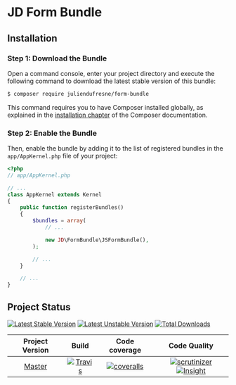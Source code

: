 # JD Form Bundle

## Installation

### Step 1: Download the Bundle

Open a command console, enter your project directory and execute the
following command to download the latest stable version of this bundle:

```bash
$ composer require juliendufresne/form-bundle
```

This command requires you to have Composer installed globally, as explained
in the [installation chapter](https://getcomposer.org/doc/00-intro.md)
of the Composer documentation.

### Step 2: Enable the Bundle

Then, enable the bundle by adding it to the list of registered bundles
in the `app/AppKernel.php` file of your project:

```php
<?php
// app/AppKernel.php

// ...
class AppKernel extends Kernel
{
    public function registerBundles()
    {
        $bundles = array(
            // ...

            new JD\FormBundle\JSFormBundle(),
        );

        // ...
    }

    // ...
}
```

## Project Status

[![Latest Stable Version](https://poser.pugx.org/juliendufresne/form-bundle/version)](https://packagist.org/packages/juliendufresne/form-bundle) [![Latest Unstable Version](https://poser.pugx.org/juliendufresne/form-bundle/v/unstable)](//packagist.org/packages/juliendufresne/form-bundle) [![Total Downloads](https://poser.pugx.org/juliendufresne/form-bundle/downloads)](https://packagist.org/packages/juliendufresne/form-bundle)

| Project Version     | Build                                   | Code coverage                                  | Code Quality                                  |
|:-------------------:|:---------------------------------------:|:----------------------------------------------:|:---------------------------------------------:|
| [Master][100]       | [![Travis][110]][111]                   | [![coveralls][120]][121]                       | [![scrutinizer][130]][131] [![Insight][1]][2] |


[1]: https://insight.sensiolabs.com/projects/194bd583-92a2-499a-add9-c6b3717fc4d2/mini.png
[2]: https://insight.sensiolabs.com/projects/194bd583-92a2-499a-add9-c6b3717fc4d2

[100]: https://github.com/juliendufresne/form-bundle
[110]: https://travis-ci.org/juliendufresne/form-bundle.svg?branch=master
[111]: https://travis-ci.org/juliendufresne/form-bundle
[120]: https://coveralls.io/repos/juliendufresne/form-bundle/badge.svg?service=github&branch=master
[121]: https://coveralls.io/github/juliendufresne/form-bundle?branch=master 
[130]: https://scrutinizer-ci.com/g/juliendufresne/form-bundle/badges/quality-score.png?b=master
[131]: https://scrutinizer-ci.com/g/juliendufresne/form-bundle/?branch=master
